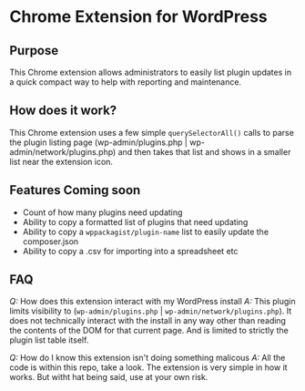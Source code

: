 # Chrome Extension for WordPress

## Purpose
This Chrome extension allows administrators to easily list plugin updates in a quick compact way to help with reporting and maintenance. 

## How does it work?
This Chrome extension uses a few simple `querySelectorAll()` calls to parse the plugin listing page (wp-admin/plugins.php | wp-admin/network/plugins.php) and then takes that list and shows in a smaller list near the extension icon.

## Features Coming soon
* Count of how many plugins need updating
* Ability to copy a formatted list of plugins that need updating
* Ability to copy a `wppackagist/plugin-name` list to easily update the composer.json
* Ability to copy a .csv for importing into a spreadsheet etc

## FAQ

*Q:* How does this extension interact with my WordPress install
*A:* This plugin limits visibility to (`wp-admin/plugins.php` | `wp-admin/network/plugins.php`). It does not technically interact with the install in any way other than reading the contents of the DOM for that current page. And is limited to strictly the plugin list table itself.

*Q:* How do I know this extension isn't doing something malicous
*A:* All the code is within this repo, take a look. The extension is very simple in how it works. But witht hat being said, use at your own risk.
